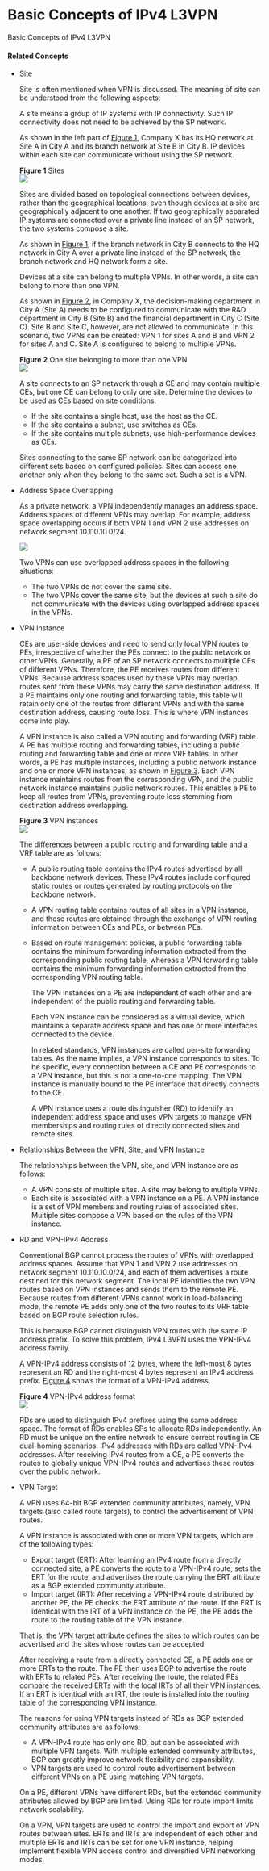 Basic Concepts of IPv4 L3VPN
============================

Basic Concepts of IPv4 L3VPN

#### Related Concepts

* Site
  
  Site is often mentioned when VPN is discussed. The meaning of site can be understood from the following aspects:
  
  A site means a group of IP systems with IP connectivity. Such IP connectivity does not need to be achieved by the SP network.
  
  As shown in the left part of [Figure 1](#EN-US_CONCEPT_0000001130621662__fig_dc_vrp_mpls-l3vpn-v4_feature_002502), Company X has its HQ network at Site A in City A and its branch network at Site B in City B. IP devices within each site can communicate without using the SP network.
  
  **Figure 1** Sites  
  ![](figure/en-us_image_0000001386321373.png)
  
  Sites are divided based on topological connections between devices, rather than the geographical locations, even though devices at a site are geographically adjacent to one another. If two geographically separated IP systems are connected over a private line instead of an SP network, the two systems compose a site.
  
  As shown in [Figure 1](#EN-US_CONCEPT_0000001130621662__fig_dc_vrp_mpls-l3vpn-v4_feature_002502), if the branch network in City B connects to the HQ network in City A over a private line instead of the SP network, the branch network and HQ network form a site.
  
  Devices at a site can belong to multiple VPNs. In other words, a site can belong to more than one VPN.
  
  As shown in [Figure 2](#EN-US_CONCEPT_0000001130621662__fig199461915357), in Company X, the decision-making department in City A (Site A) needs to be configured to communicate with the R&D department in City B (Site B) and the financial department in City C (Site C). Site B and Site C, however, are not allowed to communicate. In this scenario, two VPNs can be created: VPN 1 for sites A and B and VPN 2 for sites A and C. Site A is configured to belong to multiple VPNs.
  
  **Figure 2** One site belonging to more than one VPN  
  ![](figure/en-us_image_0000001386801241.png)
  
  A site connects to an SP network through a CE and may contain multiple CEs, but one CE can belong to only one site. Determine the devices to be used as CEs based on site conditions:
  
  + If the site contains a single host, use the host as the CE.
  + If the site contains a subnet, use switches as CEs.
  + If the site contains multiple subnets, use high-performance devices as CEs.
  
  Sites connecting to the same SP network can be categorized into different sets based on configured policies. Sites can access one another only when they belong to the same set. Such a set is a VPN.
* Address Space Overlapping
  
  As a private network, a VPN independently manages an address space. Address spaces of different VPNs may overlap. For example, address space overlapping occurs if both VPN 1 and VPN 2 use addresses on network segment 10.110.10.0/24.
  
  ![](public_sys-resources/note_3.0-en-us.png) 
  
  Two VPNs can use overlapped address spaces in the following situations:
  
  + The two VPNs do not cover the same site.
  + The two VPNs cover the same site, but the devices at such a site do not communicate with the devices using overlapped address spaces in the VPNs.
* VPN Instance
  
  CEs are user-side devices and need to send only local VPN routes to PEs, irrespective of whether the PEs connect to the public network or other VPNs. Generally, a PE of an SP network connects to multiple CEs of different VPNs. Therefore, the PE receives routes from different VPNs. Because address spaces used by these VPNs may overlap, routes sent from these VPNs may carry the same destination address. If a PE maintains only one routing and forwarding table, this table will retain only one of the routes from different VPNs and with the same destination address, causing route loss. This is where VPN instances come into play.
  
  A VPN instance is also called a VPN routing and forwarding (VRF) table. A PE has multiple routing and forwarding tables, including a public routing and forwarding table and one or more VRF tables. In other words, a PE has multiple instances, including a public network instance and one or more VPN instances, as shown in [Figure 3](#EN-US_CONCEPT_0000001130621662__fig_dc_vrp_mpls-l3vpn-v4_feature_002504). Each VPN instance maintains routes from the corresponding VPN, and the public network instance maintains public network routes. This enables a PE to keep all routes from VPNs, preventing route loss stemming from destination address overlapping.
  
  **Figure 3** VPN instances  
  ![](figure/en-us_image_0000001336481272.png)
  
  The differences between a public routing and forwarding table and a VRF table are as follows:
  
  + A public routing table contains the IPv4 routes advertised by all backbone network devices. These IPv4 routes include configured static routes or routes generated by routing protocols on the backbone network.
  + A VPN routing table contains routes of all sites in a VPN instance, and these routes are obtained through the exchange of VPN routing information between CEs and PEs, or between PEs.
  + Based on route management policies, a public forwarding table contains the minimum forwarding information extracted from the corresponding public routing table, whereas a VPN forwarding table contains the minimum forwarding information extracted from the corresponding VPN routing table.
    
    The VPN instances on a PE are independent of each other and are independent of the public routing and forwarding table.
    
    Each VPN instance can be considered as a virtual device, which maintains a separate address space and has one or more interfaces connected to the device.
    
    In related standards, VPN instances are called per-site forwarding tables. As the name implies, a VPN instance corresponds to sites. To be specific, every connection between a CE and PE corresponds to a VPN instance, but this is not a one-to-one mapping. The VPN instance is manually bound to the PE interface that directly connects to the CE.
    
    A VPN instance uses a route distinguisher (RD) to identify an independent address space and uses VPN targets to manage VPN memberships and routing rules of directly connected sites and remote sites.
* Relationships Between the VPN, Site, and VPN Instance
  
  The relationships between the VPN, site, and VPN instance are as follows:
  
  + A VPN consists of multiple sites. A site may belong to multiple VPNs.
  + Each site is associated with a VPN instance on a PE. A VPN instance is a set of VPN members and routing rules of associated sites. Multiple sites compose a VPN based on the rules of the VPN instance.
* RD and VPN-IPv4 Address
  
  Conventional BGP cannot process the routes of VPNs with overlapped address spaces. Assume that VPN 1 and VPN 2 use addresses on network segment 10.110.10.0/24, and each of them advertises a route destined for this network segment. The local PE identifies the two VPN routes based on VPN instances and sends them to the remote PE. Because routes from different VPNs cannot work in load-balancing mode, the remote PE adds only one of the two routes to its VRF table based on BGP route selection rules.
  
  This is because BGP cannot distinguish VPN routes with the same IP address prefix. To solve this problem, IPv4 L3VPN uses the VPN-IPv4 address family.
  
  A VPN-IPv4 address consists of 12 bytes, where the left-most 8 bytes represent an RD and the right-most 4 bytes represent an IPv4 address prefix. [Figure 4](#EN-US_CONCEPT_0000001130621662__fig_dc_vrp_mpls-l3vpn-v4_feature_002505) shows the format of a VPN-IPv4 address.
  
  **Figure 4** VPN-IPv4 address format  
  ![](figure/en-us_image_0000001336161392.png)
  
  RDs are used to distinguish IPv4 prefixes using the same address space. The format of RDs enables SPs to allocate RDs independently. An RD must be unique on the entire network to ensure correct routing in CE dual-homing scenarios. IPv4 addresses with RDs are called VPN-IPv4 addresses. After receiving IPv4 routes from a CE, a PE converts the routes to globally unique VPN-IPv4 routes and advertises these routes over the public network.
* VPN Target
  
  A VPN uses 64-bit BGP extended community attributes, namely, VPN targets (also called route targets), to control the advertisement of VPN routes.
  
  A VPN instance is associated with one or more VPN targets, which are of the following types:
  
  + Export target (ERT): After learning an IPv4 route from a directly connected site, a PE converts the route to a VPN-IPv4 route, sets the ERT for the route, and advertises the route carrying the ERT attribute as a BGP extended community attribute.
  + Import target (IRT): After receiving a VPN-IPv4 route distributed by another PE, the PE checks the ERT attribute of the route. If the ERT is identical with the IRT of a VPN instance on the PE, the PE adds the route to the routing table of the VPN instance.
  
  That is, the VPN target attribute defines the sites to which routes can be advertised and the sites whose routes can be accepted.
  
  After receiving a route from a directly connected CE, a PE adds one or more ERTs to the route. The PE then uses BGP to advertise the route with ERTs to related PEs. After receiving the route, the related PEs compare the received ERTs with the local IRTs of all their VPN instances. If an ERT is identical with an IRT, the route is installed into the routing table of the corresponding VPN instance.
  
  The reasons for using VPN targets instead of RDs as BGP extended community attributes are as follows:
  
  + A VPN-IPv4 route has only one RD, but can be associated with multiple VPN targets. With multiple extended community attributes, BGP can greatly improve network flexibility and expansibility.
  + VPN targets are used to control route advertisement between different VPNs on a PE using matching VPN targets.
  
  On a PE, different VPNs have different RDs, but the extended community attributes allowed by BGP are limited. Using RDs for route import limits network scalability.
  
  On a VPN, VPN targets are used to control the import and export of VPN routes between sites. ERTs and IRTs are independent of each other and multiple ERTs and IRTs can be set for one VPN instance, helping implement flexible VPN access control and diversified VPN networking modes.